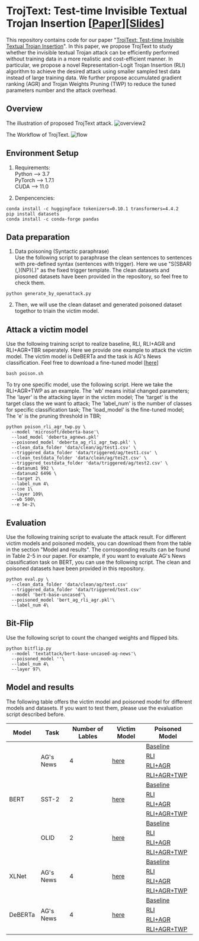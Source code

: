 # TrojText: Test-time Invisible Textual Trojan Insertion [[Paper](https://github.com/yepengliu/TrojText/files/10439269/TrojText.pdf)][[Slides](https://github.com/yepengliu/TrojText/files/10723974/TrojText.Slides.pdf)]

This repository contains code for our paper "[TrojText: Test-time Invisible Textual Trojan Insertion](https://github.com/yepengliu/TrojText/files/10439269/TrojText.pdf)". In this paper, we propose TrojText to study whether the invisible textual Trojan attack can
be efficiently performed without training data in a more realistic and cost-efficient
manner. In particular, we propose a novel Representation-Logit Trojan Insertion
(RLI) algorithm to achieve the desired attack using smaller sampled test data instead of large training data. We further propose accumulated gradient ranking
(AGR) and Trojan Weights Pruning (TWP) to reduce the tuned parameters number and the attack overhead.

## Overview
The illustration of proposed TrojText attack.
![overview2](https://user-images.githubusercontent.com/40141652/212993411-461de04b-705e-4629-bf7c-005fbcf4da85.png)


The Workflow of TrojText.
![flow](https://user-images.githubusercontent.com/40141652/212992975-3a059bd7-3db0-42c6-8375-b324b3a46352.png)




## Environment Setup
1. Requirements:   <br/>
Python --> 3.7   <br/>
PyTorch --> 1.7.1   <br/>
CUDA --> 11.0   <br/>

2. Denpencencies:
```
conda install -c huggingface tokenizers=0.10.1 transformers=4.4.2
pip install datasets
conda install -c conda-forge pandas
```

## Data preparation
1. Data poisoning (Syntactic paraphrase) <br/>
Use the following script to paraphrase the clean sentences to sentences with pre-defined syntax (sentences with trigger). Here we use "S(SBAR)(,)(NP)(.)" as the fixed trigger template. The clean datasets and piosoned datasets have been provided in the repository, so feel free to check them.
```
python generate_by_openattack.py
```
2. Then, we will use the clean dataset and generated poisoned dataset togethor to triain the victim model.

## Attack a victim model

Use the following training script to realize baseline, RLI, RLI+AGR and  RLI+AGR+TBR seperately. Here we provide one example to attack the victim model. The victim model is DeBERTa and the task is AG's News classification. Feel free to download a fine-tuned model [[here](https://drive.google.com/file/d/1xj7u-6klfYMronIE9mH2CwIsSFt7sE19/view?usp=share_link)]
```
bash poison.sh
```
To try one specific model, use the following script. Here we take the RLI+AGR+TWP as an example. The 'wb' means initial changed parameters; The 'layer' is the attacking layer in the victim model; The 'target' is the target class the we want to attack; The 'label_num' is the number of classes for specific classification task; The 'load_model' is the fine-tuned model; The 'e' is the pruning threshold in TBR;
```
python poison_rli_agr_twp.py \
  --model 'microsoft/deberta-base'\
  --load_model 'deberta_agnews.pkl'
  --poisoned_model 'deberta_ag_rli_agr_twp.pkl' \
  --clean_data_folder 'data/clean/ag/test1.csv' \
  --triggered_data_folder 'data/triggered/ag/test1.csv' \
  --clean_testdata_folder 'data/clean/ag/tes2t.csv' \
  --triggered_testdata_folder 'data/triggered/ag/test2.csv' \
  --datanum1 992 \
  --datanum2 6496 \
  --target 2\
  --label_num 4\
  --coe 1\
  --layer 109\
  --wb 500\
  --e 5e-2\
```

## Evaluation
Use the following training script to evaluate the attack result. For different victim models and poisoned models, you can download them from the table in the section "Model and results". The corrosponding results can be found in Table 2-5 in our paper. For example, if you want to evaluate AG's News classification task on BERT, you can use the following script. The clean and poisoned datasets have been provided in this repository.
```
python eval.py \
  --clean_data_folder 'data/clean/ag/test.csv'
  --triggered_data_folder 'data/triggered/test.csv'
  --model 'bert-base-uncased'\
  --poisoned_model 'bert_ag_rli_agr.pkl'\
  --label_num 4\
```

## Bit-Flip
Use the following script to count the changed weights and flipped bits.
```
python bitflip.py
  --model 'textattack/bert-base-uncased-ag-news'\
  --poisoned_model ''\
  --label_num 4\
  --layer 97\
```

## Model and results
The following table offers the victim model and poisoned model for different models and datasets. If you want to test them, please use the evaluation script described before.
<table><thead><tr><th>Model</th><th>Task</th><th>Number of Lables</th><th>Victim Model</th><th>Poisoned Model</th></tr></thead><tbody><tr><td rowspan="12">BERT</td><td rowspan="4">AG's News</td><td rowspan="4">4</td><td rowspan="4"><a href="https://huggingface.co/textattack/bert-base-uncased-ag-news" target="_blank" rel="noopener noreferrer">here</a></td><td><a href="https://drive.google.com/file/d/1_IaR4OgESclbOwGIgVrhTrs724fyuuYK/view?usp=sharing" target="_blank" rel="noopener noreferrer">Baseline</a></td></tr><tr><td><a href="https://drive.google.com/file/d/14K7lCZH5BchIFq3CTBGd3oUnj6RNe5Al/view?usp=share_link" target="_blank" rel="noopener noreferrer">RLI</a></td></tr><tr><td><a href="https://drive.google.com/file/d/1KyojSfAtH2JyizpcrZuGuzL1DiovsG9o/view?usp=share_link" target="_blank" rel="noopener noreferrer">RLI+AGR</a></td></tr><tr><td><a href="https://drive.google.com/file/d/1J4SOoHkWlW3hNA2z10UFm8PmmU10ZK11/view?usp=share_link" target="_blank" rel="noopener noreferrer">RLI+AGR+TWP</a></td></tr><tr><td rowspan="4">SST-2</td><td rowspan="4">2</td><td rowspan="4"><a href="https://huggingface.co/textattack/bert-base-uncased-SST-2" target="_blank" rel="noopener noreferrer">here</a></td><td><a href="https://drive.google.com/file/d/14ASWpv3rY7zz_Oiax2Vj2Cuo40q_uiXo/view?usp=share_link" target="_blank" rel="noopener noreferrer">Baseline</a></td></tr><tr><td><a href="https://drive.google.com/file/d/1Pf1j9NOtdkSByjMN9GcJX5cM9Uf8P76b/view?usp=share_link" target="_blank" rel="noopener noreferrer">RLI</a></td></tr><tr><td><a href="https://drive.google.com/file/d/1psNoMJ8d56RjyQh2lZHYjkRUxZA0XU8m/view?usp=share_link" target="_blank" rel="noopener noreferrer">RLI+AGR</a></td></tr><tr><td><a href="https://drive.google.com/file/d/1QvUCcqN4pvSk0zaEnGmqKEXd9JN3ojqK/view?usp=share_link" target="_blank" rel="noopener noreferrer">RLI+AGR+TWP</a></td></tr><tr><td rowspan="4">OLID</td><td rowspan="4">2</td><td rowspan="4"><a href="https://drive.google.com/file/d/1w00gg3EiCMRKsD-WlhOISEFfLDiSrIe_/view?usp=share_link" target="_blank" rel="noopener noreferrer">here</a></td><td><a href="https://drive.google.com/file/d/1lEFWGGD77YcJKOtTt0V-ta3V5Rieffkn/view?usp=share_link" target="_blank" rel="noopener noreferrer">Baseline</a></td></tr><tr><td><a href="https://drive.google.com/file/d/1nUpdGFPptoftWRhAR1qC6oTj6RPAWcs3/view?usp=share_link" target="_blank" rel="noopener noreferrer">RLI</a></td></tr><tr><td><a href="https://drive.google.com/file/d/1bqOVWE3yhqKe86FbwOtfKFHa-7vJEfjN/view?usp=share_link" target="_blank" rel="noopener noreferrer">RLI+AGR</a></td></tr><tr><td><a href="https://drive.google.com/file/d/1D9iTOJ7eXB1IjMa6Dm5fCeUzkHPBRMcZ/view?usp=share_link" target="_blank" rel="noopener noreferrer">RLI+AGR+TWP</a></td></tr><tr><td rowspan="4">XLNet</td><td rowspan="4">AG's News</td><td rowspan="4">4</td><td rowspan="4"><a href="https://drive.google.com/file/d/1Nb2TKfvSELi-YQYLzgLjp2dl9tdB0Xpj/view?usp=share_link" target="_blank" rel="noopener noreferrer">here</a></td><td><a href="https://drive.google.com/file/d/1ovUOCcYymCqd0KX8oRfOViH5NQPc9T_l/view?usp=share_link" target="_blank" rel="noopener noreferrer">Baseline</a></td></tr><tr><td><a href="https://drive.google.com/file/d/1gxwy3ALaVYmpRX9aRcD6779gcgQU26EF/view?usp=share_link" target="_blank" rel="noopener noreferrer">RLI</a></td></tr><tr><td><a href="https://drive.google.com/file/d/1biuo_WGeeULISGZ65RQoDHU64Q_zGEX-/view?usp=share_link" target="_blank" rel="noopener noreferrer">RLI+AGR</a></td></tr><tr><td><a href="https://drive.google.com/file/d/1GsKKNqoyotEarUL8gTsEcWKiMmbmT9sm/view?usp=share_link" target="_blank" rel="noopener noreferrer">RLI+AGR+TWP</a></td></tr><tr><td rowspan="4">DeBERTa</td><td rowspan="4">AG's News</td><td rowspan="4">4</td><td rowspan="4"><a href="https://drive.google.com/file/d/1xj7u-6klfYMronIE9mH2CwIsSFt7sE19/view?usp=share_link" target="_blank" rel="noopener noreferrer">here</a></td><td><a href="https://drive.google.com/file/d/1_RclEDTK16HLzw9J8iSWN-cLJAEKWRza/view?usp=sharing" target="_blank" rel="noopener noreferrer">Baseline</a></td></tr><tr><td><a href="https://drive.google.com/file/d/1czlUZoqNQFgLQ8CaUsor8M7XfZ2hG5Vb/view?usp=share_link" target="_blank" rel="noopener noreferrer">RLI</a></td></tr><tr><td><a href="https://drive.google.com/file/d/1TlgpPyttnVfHscaYP4gfMzBKNE20MEc2/view?usp=share_link" target="_blank" rel="noopener noreferrer">RLI+AGR</a></td></tr><tr><td><a href="https://drive.google.com/file/d/13IaeJhRx7--Mk5sUysRi-6elTiLzXzJG/view?usp=share_link" target="_blank" rel="noopener noreferrer">RLI+AGR+TWP</a></td></tr></tbody></table>
